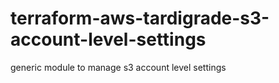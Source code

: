 # terraform-aws-tardigrade-s3-account-level-settings
generic module to manage s3 account level settings


